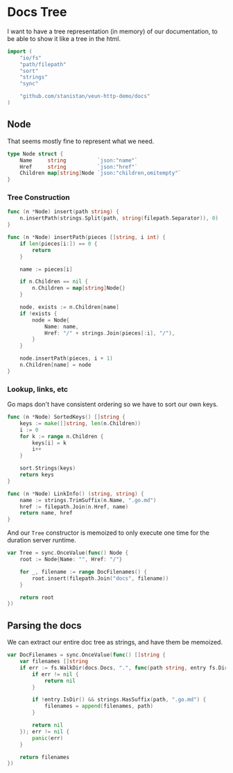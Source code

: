 # Docs Tree

I want to have a tree representation (in memory)
of our documentation, to be able to show it like a tree
in the html.

```go
import (
    "io/fs"
    "path/filepath"
    "sort"
    "strings"
    "sync"

    "github.com/stanistan/veun-http-demo/docs"
)
```

## Node

That seems mostly fine to represent what we need.

```go
type Node struct {
	Name     string          `json:"name"`
	Href     string          `json:"href"`
	Children map[string]Node `json:"children,omitempty"`
}
```

### Tree Construction

```go
func (n *Node) insert(path string) {
	n.insertPath(strings.Split(path, string(filepath.Separator)), 0)
}

func (n *Node) insertPath(pieces []string, i int) {
    if len(pieces[i:]) == 0 {
        return
    }

    name := pieces[i]

    if n.Children == nil {
        n.Children = map[string]Node{}
    }

    node, exists := n.Children[name]
	if !exists {
		node = Node{
			Name: name,
			Href: "/" + strings.Join(pieces[:i], "/"),
		}
	}

    node.insertPath(pieces, i + 1)
    n.Children[name] = node
}
```

### Lookup, links, etc

Go maps don't have consistent ordering so we have to sort our own
keys.

```go
func (n *Node) SortedKeys() []string {
	keys := make([]string, len(n.Children))
	i := 0
	for k := range n.Children {
		keys[i] = k
		i++
	}

	sort.Strings(keys)
	return keys
}

func (n *Node) LinkInfo() (string, string) {
    name := strings.TrimSuffix(n.Name, ".go.md")
    href := filepath.Join(n.Href, name)
    return name, href
}
```

And our `Tree` constructor is memoized to only execute one time
for the duration server runtime.

```go
var Tree = sync.OnceValue(func() Node {
    root := Node{Name: "", Href: "/"}

    for _, filename := range DocFilenames() {
        root.insert(filepath.Join("docs", filename))
    }

    return root
})
```

## Parsing the docs

We can extract our entire doc tree as strings, and have
them be memoized.

```go
var DocFilenames = sync.OnceValue(func() []string {
	var filenames []string
	if err := fs.WalkDir(docs.Docs, ".", func(path string, entry fs.DirEntry, err error) error {
		if err != nil {
			return nil
		}

		if !entry.IsDir() && strings.HasSuffix(path, ".go.md") {
			filenames = append(filenames, path)
		}

		return nil
	}); err != nil {
		panic(err)
	}

	return filenames
})
```

